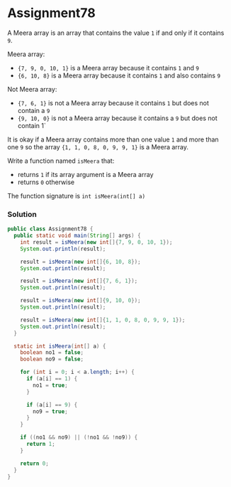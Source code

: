 # Assignment78

A Meera array is an array that contains the value `1` if and only if it contains `9`.

Meera array:

* `{7, 9, 0, 10, 1}` is a Meera array because it contains `1` and `9`
* `{6, 10, 8}` is a Meera array because it contains `1` and also contains `9`

Not Meera array:

* `{7, 6, 1}` is not a Meera array because it contains `1` but does not contain a `9`
* `{9, 10, 0}` is not a Meera array because it contains a `9` but does not contain 1`

It is okay if a Meera array contains more than one value `1` and more than one `9` so the array `{1, 1, 0, 8, 0, 9, 9, 1}` is a Meera array.

Write a function named `isMeera` that:

* returns `1` if its array argument is a Meera array
* returns `0` otherwise

The function signature is `int isMeera(int[] a)`

### Solution

```java
public class Assignment78 {
  public static void main(String[] args) {
    int result = isMeera(new int[]{7, 9, 0, 10, 1});
    System.out.println(result);

    result = isMeera(new int[]{6, 10, 8});
    System.out.println(result);

    result = isMeera(new int[]{7, 6, 1});
    System.out.println(result);

    result = isMeera(new int[]{9, 10, 0});
    System.out.println(result);

    result = isMeera(new int[]{1, 1, 0, 8, 0, 9, 9, 1});
    System.out.println(result);
  }

  static int isMeera(int[] a) {
    boolean no1 = false;
    boolean no9 = false;

    for (int i = 0; i < a.length; i++) {
      if (a[i] == 1) {
        no1 = true;
      }

      if (a[i] == 9) {
        no9 = true;
      }
    }

    if ((no1 && no9) || (!no1 && !no9)) {
      return 1;
    }

    return 0;
  }
}
```
